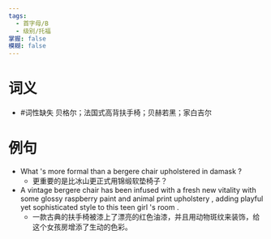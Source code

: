 ```yaml
---
tags:
  - 首字母/B
  - 级别/托福
掌握: false
模糊: false
---
```

# 词义
- #词性缺失 贝格尔；法国式高背扶手椅；贝赫若黑；家白吉尔
# 例句
- What 's more formal than a bergere chair upholstered in damask ?
	- 更重要的是比冰山更正式用锦缎软垫椅子？
- A vintage bergere chair has been infused with a fresh new vitality with some glossy raspberry paint and animal print upholstery , adding playful yet sophisticated style to this teen girl 's room .
	- 一款古典的扶手椅被漆上了漂亮的红色油漆，并且用动物斑纹来装饰，给这个女孩房增添了生动的色彩。
